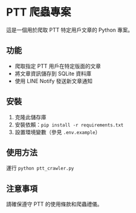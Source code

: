 # PTT 爬蟲專案

這是一個用於爬取 PTT 特定用戶文章的 Python 專案。

## 功能

- 爬取指定 PTT 用戶在特定版面的文章
- 將文章資訊儲存到 SQLite 資料庫
- 使用 LINE Notify 發送新文章通知

## 安裝

1. 克隆此儲存庫
2. 安裝依賴：`pip install -r requirements.txt`
3. 設置環境變數（參見 `.env.example`）

## 使用方法

運行 `python ptt_crawler.py`

## 注意事項

請確保遵守 PTT 的使用條款和爬蟲禮儀。
